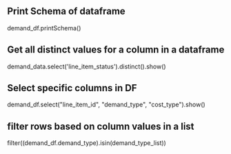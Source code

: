 
## Print Schema of dataframe
demand_df.printSchema()

## Get all distinct values for a column in a dataframe
demand_data.select('line_item_status').distinct().show()

## Select specific columns in DF
demand_df.select("line_item_id", "demand_type", "cost_type").show()

## filter rows based on column values in a list
filter((demand_df.demand_type).isin(demand_type_list))



